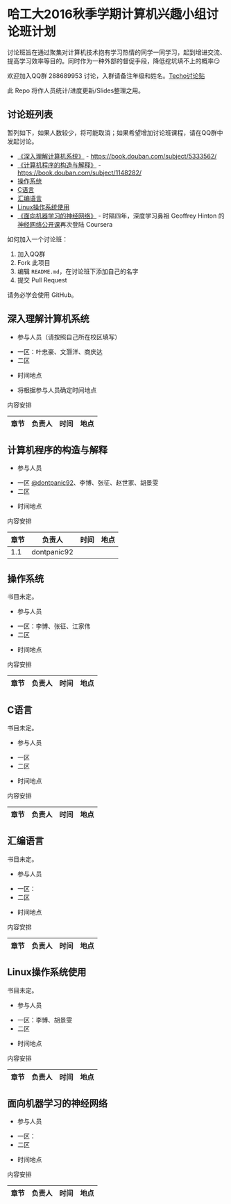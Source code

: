 # 哈工大2016秋季学期计算机兴趣小组讨论班计划

讨论班旨在通过聚集对计算机技术抱有学习热情的同学一同学习，起到增进交流、提高学习效率等目的。同时作为一种外部的督促手段，降低挖坑填不上的概率:smirk:

欢迎加入QQ群 288689953 讨论，入群请备注年级和姓名。[Techo讨论贴](https://techo.io/topic/121/)

此 Repo 将作人员统计/进度更新/Slides整理之用。

## 讨论班列表

暂列如下，如果人数较少，将可能取消；如果希望增加讨论班课程，请在QQ群中发起讨论。

- [《深入理解计算机系统》](#csapp) - https://book.douban.com/subject/5333562/
- [《计算机程序的构造与解释》](#sicp) - https://book.douban.com/subject/1148282/
- [操作系统](#operating-system)
- [C语言](#tcpl)
- [汇编语言](#assembly-lang)
- [Linux操作系统使用](#using-linux)
- [《面向机器学习的神经网络》](#deeplearning) - 时隔四年，深度学习鼻祖 Geoffrey Hinton 的[神经网络公开课](https://www.coursera.org/learn/neural-networks)再次登陆 Coursera


如何加入一个讨论班：

1. 加入QQ群
2. Fork 此项目
3. 编辑 `README.md`，在讨论班下添加自己的名字
4. 提交 Pull Request

请务必学会使用 GitHub。

<h2 id="csapp">深入理解计算机系统</h2>

- 参与人员（请按照自己所在校区填写）
 + 一区：叶忠豪、文灏洋、商庆达
 + 二区

- 时间地点
 + 将根据参与人员确定时间地点

内容安排

| 章节          | 负责人        | 时间 | 地点 |
| ------------- |---------------|------|------|


<h2 id="sicp">计算机程序的构造与解释</h2>

- 参与人员
 + 一区 [@dontpanic92](https://github.com/dontpanic92)、李博、张征、赵世家、胡景雯
 + 二区

- 时间地点

内容安排

| 章节          | 负责人        | 时间 | 地点 |
| ------------- |---------------|------|------|
|1.1            |dontpanic92    |      |      |

<h2 id="operating-system">操作系统</h2>

书目未定。

- 参与人员
 + 一区：李博、张征、江家伟
 + 二区

- 时间地点

内容安排

| 章节          | 负责人        | 时间 | 地点 |
| ------------- |---------------|------|------|

<h2 id="tcpl">C语言</h2>

书目未定。

- 参与人员
 + 一区
 + 二区

- 时间地点

内容安排

| 章节          | 负责人        | 时间 | 地点 |
| ------------- |---------------|------|------|

<h2 id="assembly-lang">汇编语言</h2>

书目未定。

- 参与人员
 + 一区：
 + 二区

- 时间地点

内容安排

| 章节          | 负责人        | 时间 | 地点 |
| ------------- |---------------|------|------|

<h2 id="using-linux">Linux操作系统使用</h2>

书目未定。

- 参与人员
 + 一区：李博、胡景雯
 + 二区

- 时间地点

内容安排

| 章节          | 负责人        | 时间 | 地点 |
| ------------- |---------------|------|------|

<h2 id="deeplearning">面向机器学习的神经网络</h2>

- 参与人员
 + 一区：
 + 二区

- 时间地点

内容安排

| 章节          | 负责人        | 时间 | 地点 |
| ------------- |---------------|------|------|
